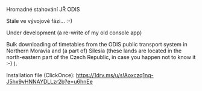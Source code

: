 Hromadné stahování JŘ ODIS 

Stále ve vývojové fázi... :-)

Under development (a re-write of my old console app)

Bulk downloading of timetables from the ODIS public transport system in Northern Moravia and (a part of) Silesia (these lands are located in the north-eastern part of the Czech Republic, in case you happen not to know it :-) ).

Installation file (ClickOnce): https://1drv.ms/u/s!Aoxczq1nq-J5hx9vHNNAYDLLzr2b?e=u6hnEe







